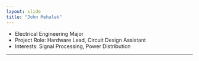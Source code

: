 ```yaml
---
layout: slide
title: "John Mehalek"
---
```


- Electrical Engineering Major
- Project Role: Hardware Lead, Circuit Design Assistant
- Interests: Signal Processing, Power Distribution

------
